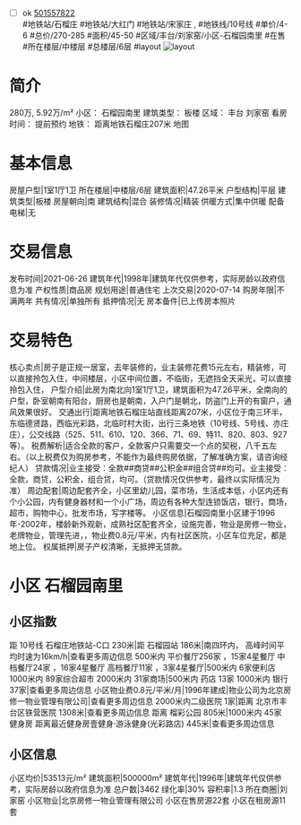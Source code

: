 - [ ] ok [501557822](https://bj.5i5j.com/ershoufang/501557822.html)  
 #地铁站/石榴庄 #地铁站/大红门 #地铁站/宋家庄 ,  #地铁线/10号线
#单价/4-6 #总价/270-285 #面积/45-50   #区域/丰台/刘家窑/小区-石榴园南里 #在售 #所在楼层/中楼层 #总楼层/6层 #layout 
![layout](http://image2a.5i5j.com/bdir/layout/9ac3e4db336545878fb84c20c913bfd3.jpg_P5.jpg) 
# 简介 
 280万,  5.92万/m² 
小区： 石榴园南里
建筑类型： 板楼
区域： 丰台 刘家窑
看房时间： 提前预约
地铁： 距离地铁石榴庄207米 地图
# 基本信息 
 房屋户型|1室1厅1卫
所在楼层|中楼层/6层
建筑面积|47.26平米
户型结构|平层
建筑类型|板楼
房屋朝向|南
建筑结构|混合
装修情况|精装
供暖方式|集中供暖
配备电梯|无
# 交易信息 
 发布时间|2021-06-26
建筑年代|1998年|建筑年代仅供参考，实际房龄以政府信息为准
产权性质|商品房
规划用途|普通住宅
上次交易|2020-07-14
购房年限|不满两年
共有情况|单独所有
抵押情况|无
房本备件|已上传房本照片
# 交易特色 
 核心卖点|房子是正规一居室，去年装修的，业主装修花费15元左右，精装修，可以直接拎包入住，中间楼层，小区中间位置，不临街，无遮挡全天采光，可以直接拎包入住，
户型介绍|此房为南北向1室1厅1卫，建筑面积为47.26平米，全南向的户型，卧室朝南有阳台，厨房也是朝南，入户门是朝北，防盗门上开的有窗户，通风效果很好。
交通出行|距离地铁石榴庄站直线距离207米，小区位于南三环半，东临德贤路，西临光彩路，北临时村大街，出行三条地铁（10号线、5号线、亦庄庄），公交线路（525、511、610、120、366、71、69、特11、820、803、927等）。
税费解析|适合全款的客户，全款客户只需要交一个点的契税，八千五左右。（以上税费仅为购房参考，不能作为最终购房依据，了解准确方案，请咨询经纪人）
贷款情况|业主接受：全款##商贷##公积金##组合贷##均可。业主接受：全款，商贷，公积金，组合贷，均可。（贷款情况仅供参考，最终以实际情况为准）
周边配套|周边配套齐全，小区里幼儿园，菜市场，生活成本低，小区内还有个小公园，内有健身器材和一个小广场，周边有各种大型连锁饭店，银行，商场，超市，购物中心，批发市场，写字楼等。
小区信息|石榴园南里小区建于1996年-2002年，楼龄新外观新，成熟社区配套齐全，设施完善，物业是房修一物业，老牌物业，管理先进，，物业费0.8元/平米，内有社区医院，小区车位充足，都是地上位。
权属抵押|房子产权清晰，无抵押无贷款。
# 小区 石榴园南里
## 小区指数 
 距 10号线 石榴庄地铁站-C口 230米|距 石榴园站 186米|南四环内， 高峰时间平均时速为16km/h|查看更多周边信息
500米内 平价餐厅256家 ，15家4星餐厅
中档餐厅24家 ，16家4星餐厅
高档餐厅11家 ，3家4星餐厅|500米内 6家便利店
1000米内 89家综合超市
2000米内 31家商场|500米内 药店 13家
1000米内 银行 37家|查看更多周边信息
小区物业费0.8元/平米/月|1996年建成|物业公司为北京房修一物业管理有限公司|查看更多周边信息
2000米内二级医院 1家|距离 北京市丰台区铁营医院  1308米|查看更多周边信息
距离 榴彩公园 805米|1000米内 45家 健身房
距离最近健身房壹健身·游泳健身(光彩路店) 445米|查看更多周边信息
## 小区信息 
 小区均价|53513元/m²
建筑面积|500000m²
建筑年代|1996年|建筑年代仅供参考，实际房龄以政府信息为准
总户数|3462
绿化率|30%
容积率|1.3
所在商圈|刘家窑
小区物业|北京房修一物业管理有限公司
小区在售房源22套
小区在租房源11套
